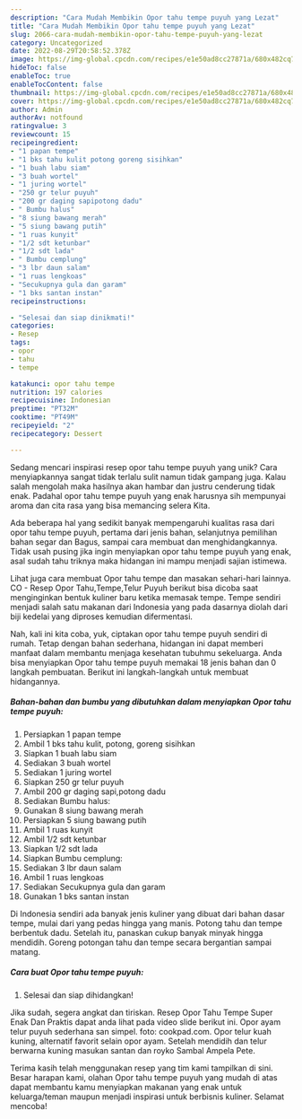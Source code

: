 ```yaml
---
description: "Cara Mudah Membikin Opor tahu tempe puyuh yang Lezat"
title: "Cara Mudah Membikin Opor tahu tempe puyuh yang Lezat"
slug: 2066-cara-mudah-membikin-opor-tahu-tempe-puyuh-yang-lezat
category: Uncategorized
date: 2022-08-29T20:58:52.378Z
image: https://img-global.cpcdn.com/recipes/e1e50ad8cc27871a/680x482cq70/opor-tahu-tempe-puyuh-foto-resep-utama.jpg
hideToc: false
enableToc: true
enableTocContent: false
thumbnail: https://img-global.cpcdn.com/recipes/e1e50ad8cc27871a/680x482cq70/opor-tahu-tempe-puyuh-foto-resep-utama.jpg
cover: https://img-global.cpcdn.com/recipes/e1e50ad8cc27871a/680x482cq70/opor-tahu-tempe-puyuh-foto-resep-utama.jpg
author: Admin
authorAv: notfound
ratingvalue: 3
reviewcount: 15
recipeingredient:
- "1 papan tempe"
- "1 bks tahu kulit potong goreng sisihkan"
- "1 buah labu siam"
- "3 buah wortel"
- "1 juring wortel"
- "250 gr telur puyuh"
- "200 gr daging sapipotong dadu"
- " Bumbu halus"
- "8 siung bawang merah"
- "5 siung bawang putih"
- "1 ruas kunyit"
- "1/2 sdt ketunbar"
- "1/2 sdt lada"
- " Bumbu cemplung"
- "3 lbr daun salam"
- "1 ruas lengkoas"
- "Secukupnya gula dan garam"
- "1 bks santan instan"
recipeinstructions:

- "Selesai dan siap dinikmati!"
categories:
- Resep
tags:
- opor
- tahu
- tempe

katakunci: opor tahu tempe 
nutrition: 197 calories
recipecuisine: Indonesian
preptime: "PT32M"
cooktime: "PT49M"
recipeyield: "2"
recipecategory: Dessert

---
```





Sedang mencari inspirasi resep opor tahu tempe puyuh yang unik? Cara menyiapkannya sangat tidak terlalu sulit namun tidak gampang juga. Kalau salah mengolah maka hasilnya akan hambar dan justru cenderung tidak enak. Padahal opor tahu tempe puyuh yang enak harusnya sih mempunyai aroma dan cita rasa yang bisa memancing selera Kita.





Ada beberapa hal yang sedikit banyak mempengaruhi kualitas rasa dari opor tahu tempe puyuh, pertama dari jenis bahan, selanjutnya pemilihan bahan segar dan Bagus, sampai cara membuat dan menghidangkannya. Tidak usah pusing jika ingin menyiapkan opor tahu tempe puyuh yang enak,      asal sudah tahu triknya maka hidangan ini mampu menjadi sajian istimewa.














Lihat juga cara membuat Opor tahu tempe dan masakan sehari-hari lainnya. CO - Resep Opor Tahu,Tempe,Telur Puyuh berikut bisa dicoba saat menginginkan bentuk kuliner baru ketika memasak tempe. Tempe sendiri menjadi salah satu makanan dari Indonesia yang pada dasarnya diolah dari biji kedelai yang diproses kemudian difermentasi.






Nah, kali ini kita coba, yuk, ciptakan opor tahu tempe puyuh sendiri di rumah. Tetap dengan bahan sederhana, hidangan ini dapat memberi manfaat dalam membantu menjaga kesehatan tubuhmu sekeluarga. Anda bisa menyiapkan Opor tahu tempe puyuh memakai 18 jenis bahan dan 0 langkah pembuatan. Berikut ini langkah-langkah untuk membuat hidangannya.

<!--inarticleads1-->

##### Bahan-bahan dan bumbu yang dibutuhkan dalam menyiapkan Opor tahu tempe puyuh:

1. Persiapkan 1 papan tempe
1. Ambil 1 bks tahu kulit, potong, goreng sisihkan
1. Siapkan 1 buah labu siam
1. Sediakan 3 buah wortel
1. Sediakan 1 juring wortel
1. Siapkan 250 gr telur puyuh
1. Ambil 200 gr daging sapi,potong dadu
1. Sediakan  Bumbu halus:
1. Gunakan 8 siung bawang merah
1. Persiapkan 5 siung bawang putih
1. Ambil 1 ruas kunyit
1. Ambil 1/2 sdt ketunbar
1. Siapkan 1/2 sdt lada
1. Siapkan  Bumbu cemplung:
1. Sediakan 3 lbr daun salam
1. Ambil 1 ruas lengkoas
1. Sediakan Secukupnya gula dan garam
1. Gunakan 1 bks santan instan


Di Indonesia sendiri ada banyak jenis kuliner yang dibuat dari bahan dasar tempe, mulai dari yang pedas hingga yang manis. Potong tahu dan tempe berbentuk dadu. Setelah itu, panaskan cukup banyak minyak hingga mendidih. Goreng potongan tahu dan tempe secara bergantian sampai matang. 

<!--inarticleads2-->

##### Cara buat Opor tahu tempe puyuh:


1. Selesai dan siap dihidangkan!

Jika sudah, segera angkat dan tiriskan. Resep Opor Tahu Tempe Super Enak Dan Praktis dapat anda lihat pada video slide berikut ini. Opor ayam telur puyuh sederhana san simpel. foto: cookpad.com. Opor telur kuah kuning, alternatif favorit selain opor ayam. Setelah mendidih dan telur berwarna kuning masukan santan dan royko Sambal Ampela Pete. 

Terima kasih telah menggunakan resep yang tim kami tampilkan di sini. Besar harapan kami, olahan Opor tahu tempe puyuh yang mudah di atas dapat membantu kamu menyiapkan makanan yang enak untuk keluarga/teman maupun menjadi inspirasi untuk berbisnis kuliner. Selamat mencoba!
